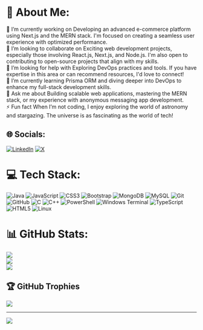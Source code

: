# 💫 About Me:
🔭 I’m currently working on Developing an advanced e-commerce platform using Next.js and the MERN stack. I'm focused on creating a seamless user experience with optimized performance.<br>👯 I’m looking to collaborate on Exciting web development projects, especially those involving React.js, Next.js, and Node.js. I'm also open to contributing to open-source projects that align with my skills.<br>🤝 I’m looking for help with Exploring DevOps practices and tools. If you have expertise in this area or can recommend resources, I'd love to connect!<br>🌱 I’m currently learning Prisma ORM and diving deeper into DevOps to enhance my full-stack development skills.<br>💬 Ask me about Building scalable web applications, mastering the MERN stack, or my experience with anonymous messaging app development.<br>⚡ Fun fact When I’m not coding, I enjoy exploring the world of astronomy and stargazing. The universe is as fascinating as the world of tech!



## 🌐 Socials:
[![LinkedIn](https://img.shields.io/badge/LinkedIn-%230077B5.svg?logo=linkedin&logoColor=white)](www.linkedin.com/in/neeraj-kalkal) [![X](https://img.shields.io/badge/X-black.svg?logo=X&logoColor=white)](https://x.com/GouravSing73764) 

# 💻 Tech Stack:
![Java](https://img.shields.io/badge/java-%23ED8B00.svg?style=for-the-badge&logo=openjdk&logoColor=white) ![JavaScript](https://img.shields.io/badge/javascript-%23323330.svg?style=for-the-badge&logo=javascript&logoColor=%23F7DF1E) ![CSS3](https://img.shields.io/badge/css3-%231572B6.svg?style=for-the-badge&logo=css3&logoColor=white) ![Bootstrap](https://img.shields.io/badge/bootstrap-%238511FA.svg?style=for-the-badge&logo=bootstrap&logoColor=white) ![MongoDB](https://img.shields.io/badge/MongoDB-%234ea94b.svg?style=for-the-badge&logo=mongodb&logoColor=white) ![MySQL](https://img.shields.io/badge/mysql-4479A1.svg?style=for-the-badge&logo=mysql&logoColor=white) ![Git](https://img.shields.io/badge/git-%23F05033.svg?style=for-the-badge&logo=git&logoColor=white) ![GitHub](https://img.shields.io/badge/github-%23121011.svg?style=for-the-badge&logo=github&logoColor=white) ![C](https://img.shields.io/badge/c-%2300599C.svg?style=for-the-badge&logo=c&logoColor=white) ![C++](https://img.shields.io/badge/c++-%2300599C.svg?style=for-the-badge&logo=c%2B%2B&logoColor=white) ![PowerShell](https://img.shields.io/badge/PowerShell-%235391FE.svg?style=for-the-badge&logo=powershell&logoColor=white) ![Windows Terminal](https://img.shields.io/badge/Windows%20Terminal-%234D4D4D.svg?style=for-the-badge&logo=windows-terminal&logoColor=white) ![TypeScript](https://img.shields.io/badge/typescript-%23007ACC.svg?style=for-the-badge&logo=typescript&logoColor=white) ![HTML5](https://img.shields.io/badge/html5-%23E34F26.svg?style=for-the-badge&logo=html5&logoColor=white) ![Linux](https://img.shields.io/badge/linux-%23E34F26.svg?style=for-the-badge&logo=linux&logoColor=white)


# 📊 GitHub Stats:
![](https://github-readme-stats.vercel.app/api?username=NeerajKalkal&theme=dark&hide_border=false&include_all_commits=false&count_private=true)<br/>
![](https://github-readme-streak-stats.herokuapp.com/?user=NeerajKalkal&theme=dark&hide_border=false)<br/>
![](https://github-readme-stats.vercel.app/api/top-langs/?username=Neerajkalkal&theme=dark&hide_border=false&include_all_commits=false&count_private=true&layout=compact)


## 🏆 GitHub Trophies
![](https://github-profile-trophy.vercel.app/?username=NeerajKalkal&theme=radical&no-frame=false&no-bg=true&margin-w=4)


---
[![](https://visitcount.itsvg.in/api?id=NeerajKalkal&icon=0&color=0)](https://visitcount.itsvg.in)

